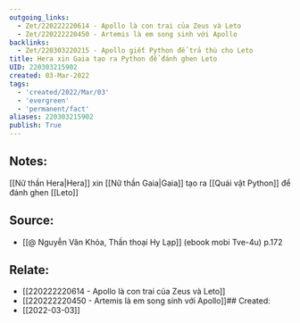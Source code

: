 ```yaml
---
outgoing_links:
  - Zet/220222220614 - Apollo là con trai của Zeus và Leto
  - Zet/220222220450 - Artemis là em song sinh với Apollo
backlinks:
  - Zet/220303220215 - Apollo giết Python để trả thù cho Leto
title: Hera xin Gaia tạo ra Python để đánh ghen Leto
UID: 220303215902
created: 03-Mar-2022
tags:
  - 'created/2022/Mar/03'
  - 'evergreen'
  - 'permanent/fact'
aliases: 220303215902
publish: True
---
```

## Notes:
[[Nữ thần Hera|Hera]] xin [[Nữ thần Gaia|Gaia]] tạo ra [[Quái vật Python]] để đánh ghen [[Leto]]

## Source:
- [[@ Nguyễn Văn Khỏa, Thần thoại Hy Lạp]] (ebook mobi Tve-4u) p.172

## Relate:
- [[220222220614 - Apollo là con trai của Zeus và Leto]]
- [[220222220450 - Artemis là em song sinh với Apollo]]## Created:
- [[2022-03-03]]
